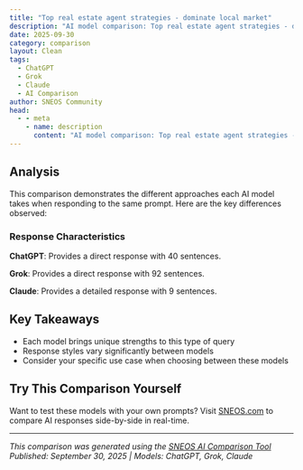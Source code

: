 ```yaml
---
title: "Top real estate agent strategies - dominate local market"
description: "AI model comparison: Top real estate agent strategies - dominate local market..."
date: 2025-09-30
category: comparison
layout: Clean
tags:
  - ChatGPT
  - Grok
  - Claude
  - AI Comparison
author: SNEOS Community
head:
  - - meta
    - name: description
      content: "AI model comparison: Top real estate agent strategies - dominate local market..."
---
```


<ChatComparison
  title="Top real estate agent strategies - dominate local market"
  prompt="Top real estate agent strategies - dominate local market"
  :responses='{
    "ChatGPT": "Certainly! Here are top real estate agent strategies to dominate your local market:\n\n### 1. Deep Local Market Knowledge\n- **Stay Informed:** Know current market trends, pricing, neighborhood developments, schools, and community news.\n- **Provide Insights:** Share valuable data with clients to position yourself as the expert.\n\n### 2. Build a Strong Online Presence\n- **Website:** Create a professional, user-friendly website optimized for local SEO.\n- **Social Media:** Use platforms like Instagram, Facebook, LinkedIn to showcase listings, share success stories, and engage with prospects.\n- **Google My Business:** Claim and optimize your profile to appear in local searches.\n\n### 3. Leverage Client Testimonials and Reviews\n- Collect and prominently display reviews on your website, social media, and platforms like Zillow, Realtor.com, and Yelp.\n- Use video testimonials to build trust and credibility.\n\n### 4. Network Relentlessly\n- Join local business groups, chambers of commerce, and attend community events.\n- Develop relationships with lenders, contractors, and other influencers.\n- Partner with local businesses for mutual promotion.\n\n### 5. Hyper-Targeted Marketing\n- Use geo-targeted ads on Facebook, Google, and Instagram focusing on your neighborhood or city.\n- Send personalized direct mail with market updates, success stories, and offers.\n- Host local events or webinars to engage the community.\n\n### 6. Provide Exceptional Client Service\n- Communicate regularly and promptly.\n- Offer personalized solutions and go above and beyond in negotiations.\n- Follow up post-sale for referrals and repeat business.\n\n### 7. Use Technology and Data Analytics\n- Employ CRM systems to manage leads and automate follow-ups.\n- Analyze market data to identify trends and opportunities.\n- Use virtual tours, drone footage, and 3D walkthroughs for listings.\n\n### 8. Create Unique Content\n- Start a blog or YouTube channel focusing on local real estate tips, market updates, and community lifestyle.\n- Offer downloadable guides on buying/selling in your area.\n\n### 9. Be Consistent and Persistent\n- Maintain regular marketing efforts.\n- Stay in touch with past clients and prospects.\n- Continuously seek new opportunities to grow your presence.\n\n### 10. Develop a Niche\n- Specialize in a certain type of property (luxury homes, first-time buyers, condos).\n- Become the go-to agent for that niche in your local market.\n\n---\n\nImplementing these strategies consistently will help you build a dominant presence in your local real estate market. Would you like me to suggest specific marketing tactics or tools?",
    "Grok": "Dominating a local real estate market as an agent requires a combination of strategic planning, consistent effort, and a deep understanding of the community you serve. Here are some top strategies to help you stand out and become the go-to real estate agent in your area:\n\n---\n\n### **1. Build a Strong Local Brand**\n- **Position Yourself as the Local Expert:** Become the face of real estate in your community by focusing on a specific neighborhood or niche (e.g., luxury homes, first-time buyers, or investment properties). Share hyper-local content like market updates, neighborhood guides, and community events.\n- **Develop a Memorable Personal Brand:** Invest in professional branding, including a polished website, consistent social media presence, professional photography, and a catchy tagline or logo that resonates with your target audience.\n- **Leverage Testimonials and Reviews:** Showcase client success stories and positive reviews on your website, Google Business Profile, Zillow, and social media. Word-of-mouth referrals are critical in a local market.\n- **Be Visible:** Sponsor local events, join community boards, or host workshops (e.g., home-buying seminars) to ensure people recognize your name and face.\n\n---\n\n### **2. Deepen Community Connections**\n- **Network Relentlessly:** Build relationships with local business owners, contractors, mortgage brokers, and other professionals who can refer clients to you. Attend Chamber of Commerce meetings, charity events, and neighborhood gatherings.\n- **Join Local Groups:** Become active in community organizations, school boards, or sports clubs. Being a familiar face in the community builds trust and leads to organic referrals.\n- **Host Community Events:** Organize events like block parties, holiday open houses, or charity drives to connect with residents and create goodwill.\n- **Support Local Causes:** Show your commitment to the community by donating to or volunteering for local charities and causes. People are more likely to work with agents who care about their area.\n\n---\n\n### **3. Master Hyper-Local Marketing**\n- **Farm a Specific Neighborhood:** Focus on a geographic area (500-1,000 homes) and become the expert there. Send regular direct mail (postcards, newsletters), door-knock, and host open houses to establish your presence.\n- **Leverage Social Media Geotargeting:** Use platforms like Facebook and Instagram to run ads targeting specific zip codes or neighborhoods. Share content like \u201CJust Listed\u201D or \u201CJust Sold\u201D posts to highlight your activity in the area.\n- **Create Neighborhood-Specific Content:** Post videos or blogs about local schools, restaurants, parks, or housing trends. Use hashtags and geotags to attract local audiences.\n- **Yard Signs and Billboards:** Place signage with your branding in high-traffic areas or near your listings. Include QR codes linking to your website or contact info.\n\n---\n\n### **4. Provide Unmatched Customer Service**\n- **Be Responsive:** Answer calls, texts, and emails quickly. Clients expect fast communication in today\u2019s market.\n- **Go Above and Beyond:** Offer personalized touches, like welcome baskets for new homeowners or market updates for past clients. Small gestures create lasting impressions.\n- **Educate Your Clients:** Host free webinars or create downloadable guides on topics like \u201CHow to Prepare Your Home for Sale\u201D or \u201CTop Home-Buying Tips in [Your Area].\u201D Positioning yourself as a resource builds trust.\n- **Follow Up Consistently:** Stay in touch with past clients through holiday cards, market updates, or anniversary emails to encourage repeat business and referrals.\n\n---\n\n### **5. Leverage Technology and Data**\n- **Use CRM Tools:** Invest in a Customer Relationship Management (CRM) system to track leads, automate follow-ups, and nurture relationships. Popular options include Follow Up Boss, HubSpot, or Real Geeks.\n- **Analyze Market Data:** Stay ahead of trends by studying local sales data, inventory levels, and pricing. Use this information to advise clients and position yourself as a knowledgeable expert.\n- **Digital Marketing Tools:** Use tools like Canva for professional graphics, Mailchimp for email campaigns, and Google Ads for targeted online advertising.\n- **Virtual Tours and Drones:** Offer cutting-edge listing presentations with 3D tours (Matterport), professional photography, and drone footage to stand out from competitors.\n\n---\n\n### **6. Generate and Nurture Leads**\n- **Build a Referral Network:** Ask satisfied clients for referrals and offer incentives (like gift cards) for successful ones. Consistently follow up with your sphere of influence (SOI).\n- **Cold Calling and Door Knocking:** Target specific neighborhoods with high turnover or expired listings. Be prepared with a script that highlights your local expertise.\n- **Online Lead Generation:** Invest in pay-per-click (PPC) ads, social media ads, or lead capture landing pages (e.g., \u201CFree Home Valuation\u201D forms) to generate leads.\n- **Open Houses:** Host regular open houses to meet potential buyers and sellers. Use sign-in sheets to collect contact information and follow up afterward.\n\n---\n\n### **7. Specialize in a Niche**\n- **Identify a Unique Selling Proposition (USP):** Focus on a specific market segment, such as first-time homebuyers, seniors downsizing, or luxury properties. Tailor your marketing and services to meet their unique needs.\n- **Become a Relocation Expert:** Partner with relocation companies or target out-of-state buyers moving to your area. Create guides or videos about moving to your community.\n- **Work with Investors:** Build relationships with real estate investors by offering data on rental yields, fixer-uppers, or off-market deals.\n\n---\n\n### **8. Stay Educated and Adaptable**\n- **Keep Learning:** Stay updated on local zoning laws, market trends, and real estate technology. Attend industry conferences, take courses, and earn designations (e.g., Certified Residential Specialist).\n- **Monitor Competitors:** Study what other top agents in your area are doing. Identify gaps in their strategies and offer something they don\u2019t.\n- **Adapt to Market Shifts:** Be ready to pivot your approach based on whether it\u2019s a buyer\u2019s or seller\u2019s market. For example, in a seller\u2019s market, focus on getting listings; in a buyer\u2019s market, emphasize your negotiation skills for buyers.\n\n---\n\n### **9. Dominate Listings**\n- **Price Properties Strategically:** Use comparative market analysis (CMA) to help sellers price their homes competitively. A well-priced listing sells faster and enhances your reputation.\n- **Stage Homes Professionally:** Partner with staging companies or offer virtual staging to make listings visually appealing.\n- **Market Listings Aggressively:** Use a mix of online platforms (Zillow, Realtor.com), social media, and traditional methods (flyers, signage) to maximize exposure. Host virtual open houses for broader reach.\n- **Get More Listings:** Focus on expired listings and for-sale-by-owner (FSBO) properties. Offer a free CMA or consultation to win their business.\n\n---\n\n### **10. Measure and Optimize Your Efforts**\n- **Track Key Metrics:** Monitor your lead sources, conversion rates, and marketing ROI to see what\u2019s working. Adjust your budget and time allocation accordingly.\n- **Ask for Feedback:** Survey clients after transactions to identify areas for improvement and strengthen your processes.\n- **Test New Strategies:** Experiment with new marketing channels or tools (e.g., TikTok for younger buyers or Nextdoor for local engagement) to see what resonates with your audience.\n\n---\n\n### **Final Tips for Domination**\n- **Consistency is Key:** Success in real estate doesn\u2019t happen overnight. Commit to daily prospecting, weekly marketing, and monthly community engagement.\n- **Build a Team:** As you grow, hire assistants, buyer\u2019s agents, or marketing specialists to scale your business while maintaining a personal touch.\n- **Stay Authentic:** People buy from people they trust. Be genuine, transparent, and focused on solving clients\u2019 problems rather than just closing deals.\n\nBy implementing these strategies, you can establish a strong presence in your local market, build a loyal client base, and ultimately dominate as the go-to real estate agent in your area. Focus on relationships, expertise, and visibility, and the results will follow.",
    "Claude": "# Top Real Estate Agent Strategies to Dominate Your Local Market\n\n## 1. **Hyper-Local Market Expertise**\n- **Know your neighborhoods inside out**: property values, school districts, upcoming developments, local amenities\n- **Track micro-market trends**: price per square foot, days on market, inventory levels by area\n- **Become the \u0022go-to\u0022 expert** for specific neighborhoods or property types\n- **Create neighborhood guides** with local insights, not just generic info\n\n## 2. **Digital Marketing Dominance**\n\n### SEO \u0026 Online Presence\n- **Optimize for local search**: \u0022real estate agent [your city]\u0022, \u0022[neighborhood] homes for sale\u0022\n- **Google My Business optimization**: regular posts, customer reviews, local photos\n- **Location-specific landing pages** for each neighborhood you serve\n- **Consistent NAP** (Name, Address, Phone) across all platforms\n\n### Social Media Strategy\n- **Facebook groups** for local neighborhoods and home buyers/sellers\n- **Instagram**: behind-the-scenes content, property showcases, local lifestyle\n- **LinkedIn**: network with local business owners, mortgage brokers, contractors\n- **TikTok/Reels**: market updates, home tours, first-time buyer tips\n\n## 3. **Referral System Excellence**\n- **Past client nurturing**: regular check-ins, market updates, birthday/anniversary cards\n- **Professional referral network**: mortgage brokers, home inspectors, contractors, attorneys\n- **Referral rewards program** with clear incentives\n- **Make referrals easy** with business cards, referral apps, or simple processes\n\n## 4. **Content Marketing Authority**\n\n### Educational Content\n- **Market reports** (monthly/quarterly with local data)\n- **Home buying/selling guides** specific to your area\n- **Video content**: market updates, property tours, Q\u0026As\n- **Email newsletters** with local market insights and tips\n\n### Showcase Success\n- **Case studies** of successful transactions\n- **Before/after** staging or renovation content\n- **Client testimonials** and success stories\n- **Awards and recognition** prominently displayed\n\n## 5. **Strategic Networking**\n\n### Local Business Community\n- **Join local business associations** and chambers of commerce\n- **Sponsor local events**: sports teams, charity events, community festivals\n- **Partner with complementary businesses**: interior designers, contractors, moving companies\n- **Attend city planning meetings** to stay ahead of development news\n\n### Professional Networks\n- **Real estate investment groups**\n- **Industry associations** (NAR, local realtor boards)\n- **Continuing education events**\n- **Mastermind groups** with other top agents\n\n## 6. **Technology \u0026 Systems**\n\n### CRM Excellence\n- **Automated follow-up sequences** for leads at different stages\n- **Segmented databases**: past clients, prospects, referral sources\n- **Task automation** for routine follow-ups and touchpoints\n- **Performance tracking** and analytics\n\n### Cutting-Edge Tools\n- **Virtual tour technology** and 3D walkthroughs\n- **Drone photography** for listings\n- **Digital transaction management**\n- **AI-powered lead scoring** and market analysis tools\n\n## 7. **Exceptional Client Experience**\n\n### Pre-Sale Service\n- **Comprehensive market analysis** with detailed comparables\n- **Staging consultation** and vendor recommendations\n- **Professional photography/videography** included\n- **Marketing timeline** and regular updates\n\n### During Transaction\n- **Regular communication** with all parties\n- **Proactive problem-solving** before issues become crises\n- **Detailed checklists** so clients know what to expect\n- **Available and responsive** communication\n\n### Post-Sale Service\n- **Closing gifts** that are memorable and useful\n- **Check-in calls** at 30, 90, and 365 days post-closing\n- **Home maintenance reminders** and local service provider recommendations\n- **Annual market updates** on their home\u0027s value\n\n## 8. **Lead Generation Mastery**\n\n### Online Lead Generation\n- **Google Ads** for high-intent keywords\n- **Facebook/Instagram ads** targeting local demographics\n- **Retargeting campaigns** for website visitors\n- **Landing pages** optimized for conversion\n\n### Offline Lead Generation\n- **Geographic farming**: consistent presence in target neighborhoods\n- **Open house excellence**: capture visitor information, follow up systematically\n- **Direct mail campaigns** with market insights or local event sponsorships\n- **Community involvement**: volunteer work, local event participation\n\n## 9. **Pricing \u0026 Negotiation Expertise"
  }'
  published-date="16:29"
/>

## Analysis

This comparison demonstrates the different approaches each AI model takes when responding to the same prompt. Here are the key differences observed:

### Response Characteristics

**ChatGPT**: Provides a direct response with 40 sentences. 

**Grok**: Provides a direct response with 92 sentences. 

**Claude**: Provides a detailed response with 9 sentences. 

## Key Takeaways

- Each model brings unique strengths to this type of query
- Response styles vary significantly between models
- Consider your specific use case when choosing between these models

## Try This Comparison Yourself

Want to test these models with your own prompts? Visit [SNEOS.com](https://sneos.com) to compare AI responses side-by-side in real-time.

---

*This comparison was generated using the [SNEOS AI Comparison Tool](https://sneos.com)*
*Published: September 30, 2025 | Models: ChatGPT, Grok, Claude*
